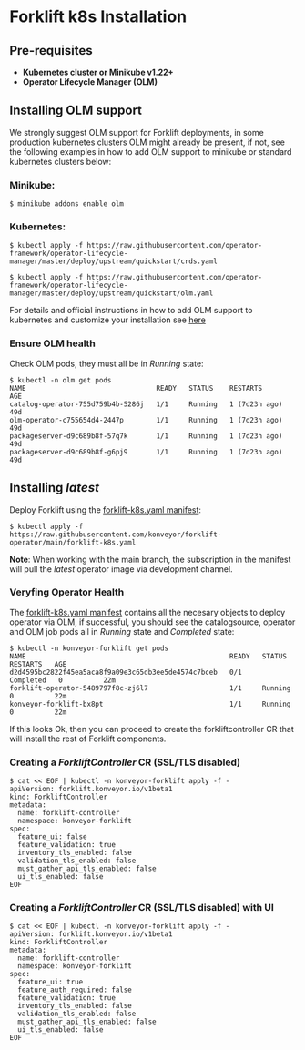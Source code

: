# Forklift k8s Installation

## Pre-requisites

- **Kubernetes cluster or Minikube v1.22+**
- **Operator Lifecycle Manager (OLM)**

## Installing OLM support

We strongly suggest OLM support for Forklift deployments, in some production kubernetes clusters OLM might already be present, if not, see the following examples in how to add OLM support to minikube or standard kubernetes clusters below:

### Minikube:
`$ minikube addons enable olm`

### Kubernetes:
`$ kubectl apply -f https://raw.githubusercontent.com/operator-framework/operator-lifecycle-manager/master/deploy/upstream/quickstart/crds.yaml`

`$ kubectl apply -f https://raw.githubusercontent.com/operator-framework/operator-lifecycle-manager/master/deploy/upstream/quickstart/olm.yaml`

For details and official instructions in how to add OLM support to kubernetes and customize your installation see [here](https://github.com/operator-framework/operator-lifecycle-manager/blob/master/doc/install/install.md)

### Ensure OLM health

Check OLM pods, they must all be in _Running_ state:

```
$ kubectl -n olm get pods
NAME                                READY   STATUS    RESTARTS        AGE
catalog-operator-755d759b4b-5286j   1/1     Running   1 (7d23h ago)   49d
olm-operator-c755654d4-2447p        1/1     Running   1 (7d23h ago)   49d
packageserver-d9c689b8f-57q7k       1/1     Running   1 (7d23h ago)   49d
packageserver-d9c689b8f-g6pj9       1/1     Running   1 (7d23h ago)   49d
```

## Installing _latest_

Deploy Forklift using the [forklift-k8s.yaml manifest](../forklift-k8s.yaml):

`$ kubectl apply -f https://raw.githubusercontent.com/konveyor/forklift-operator/main/forklift-k8s.yaml`

**Note**: When working with the main branch, the subscription in the manifest will pull the _latest_ operator image via development channel.

### Veryfing Operator Health

The [forklift-k8s.yaml manifest](../forklift-k8s.yaml) contains all the necesary objects to deploy operator via OLM, if successful, you should see the catalogsource, operator and OLM job pods all in _Running_ state and _Completed_ state:

```
$ kubectl -n konveyor-forklift get pods
NAME                                                  READY   STATUS      RESTARTS   AGE
d2d4595bc2822f45ea5aca8f9a09e3c65db3ee5de4574c7bceb   0/1     Completed   0          22m
forklift-operator-5489797f8c-zj6l7                    1/1     Running     0          22m
konveyor-forklift-bx8pt                               1/1     Running     0          22m
```

If this looks Ok, then you can proceed to create the forkliftcontroller CR that will install the rest of Forklift components.

### Creating a _ForkliftController_ CR (SSL/TLS disabled)
```
$ cat << EOF | kubectl -n konveyor-forklift apply -f -
apiVersion: forklift.konveyor.io/v1beta1
kind: ForkliftController
metadata:
  name: forklift-controller
  namespace: konveyor-forklift
spec:
  feature_ui: false
  feature_validation: true
  inventory_tls_enabled: false
  validation_tls_enabled: false
  must_gather_api_tls_enabled: false
  ui_tls_enabled: false
EOF
```

### Creating a _ForkliftController_ CR (SSL/TLS disabled) with UI
```
$ cat << EOF | kubectl -n konveyor-forklift apply -f -
apiVersion: forklift.konveyor.io/v1beta1
kind: ForkliftController
metadata:
  name: forklift-controller
  namespace: konveyor-forklift
spec:
  feature_ui: true
  feature_auth_required: false
  feature_validation: true
  inventory_tls_enabled: false
  validation_tls_enabled: false
  must_gather_api_tls_enabled: false
  ui_tls_enabled: false
EOF
```
